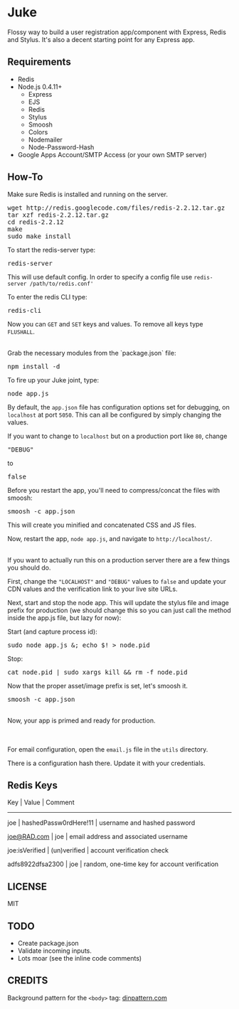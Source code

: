 # Juke


Flossy way to build a user registration app/component with Express, Redis and Stylus.  It's also a decent starting point for any Express app.


## Requirements


- Redis
- Node.js 0.4.11+
	- Express
	- EJS 
	- Redis
	- Stylus
	- Smoosh
	- Colors
	- Nodemailer
	- Node-Password-Hash
- Google Apps Account/SMTP Access (or your own SMTP server) 



## How-To #

Make sure Redis is installed and running on the server.

<pre>
wget http://redis.googlecode.com/files/redis-2.2.12.tar.gz
tar xzf redis-2.2.12.tar.gz
cd redis-2.2.12
make
sudo make install
</pre>

To start the redis-server type:


<pre>
redis-server
</pre>

This will use default config.
In order to specify a config file use `redis-server /path/to/redis.conf'`



To enter the redis CLI type:


<pre>
redis-cli
</pre>


Now you can `GET` and `SET` keys and values.  To remove all keys type `FLUSHALL`.


<br>
Grab the necessary modules from the `package.json` file:


<pre>
npm install -d
</pre>


To fire up your Juke joint, type:


<pre>
node app.js
</pre>


By default, the `app.json` file has configuration options set for debugging, on `localhost` at port `5050`.  This can all be configured by simply changing the values.


If you want to change to `localhost` but on a production port like `80`, change  

<pre>"DEBUG"</pre> 


to  


<pre>false</pre>  


Before you restart the app, you'll need to compress/concat the files with smoosh:


<pre>smoosh -c app.json</pre>


This will create you minified and concatenated CSS and JS files.


Now, restart the app, `node app.js`, and navigate to `http://localhost/`.


<br>
If you want to actually run this on a production server there are a few things you should do. 


First, change the `"LOCALHOST"` and `"DEBUG"` values to `false` and update your CDN values and the verification link to your live site URLs.



Next, start and stop the node app.  This will update the stylus file and image prefix for production (we should change this so you can just call the method inside the app.js file, but lazy for now):

Start (and capture process id):
<pre>sudo node app.js &; echo $! > node.pid</pre>


Stop:
<pre>cat node.pid | sudo xargs kill && rm -f node.pid</pre>



Now that the proper asset/image prefix is set, let's smoosh it.



<pre>
smoosh -c app.json
</pre>


<br>
Now, your app is primed and ready for production.

<br><br>
For email configuration, open the `email.js` file in the `utils` directory.


There is a configuration hash there.  Update it with your credentials.



## Redis Keys

Key 										| 	Value											|	Comment
****

joe				 							|	hashedPassw0rdHere!11				|	username and hashed password


joe@RAD.com 						|	joe													| email address and associated username


joe:isVerified			 		|	(un)verified								|	account verification check 


adfs8922dfsa2300				| joe													|	random, one-time key for account verification





## LICENSE #

MIT


## TODO #


- Create package.json
- Validate incoming inputs.
- Lots moar (see the inline code comments)


## CREDITS #

Background pattern for the `<body>` tag: [dinpattern.com](http://dinpattern.com/category/patterns/)